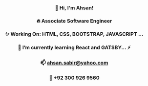 <!-- ### Hi there 👋 -->

<!--
**Ahsan2001/Ahsan2001** is a ✨ _special_ ✨ repository because its `README.md` (this file) appears on your GitHub profile.

Here are some ideas to get you started:

- 🔭 I’m currently working on ...
- 🌱 I’m currently learning ...
- 👯 I’m looking to collaborate on ...
- 🤔 I’m looking for help with ...
- 💬 Ask me about ...
- 📫 How to reach me: ...
- 😄 Pronouns: ...
- ⚡ Fun fact: ...
-->



### <p align="center"> 👋 Hi, I'm Ahsan!  </p>
### <p align="center"> 🔥 Associate Software Engineer   </p>
### <p align="center">✨ Working On: HTML, CSS, BOOTSTRAP,  JAVASCRIPT ...  </p>
### <p align="center"> 📓 I’m currently learning React and GATSBY... ⚡  </p>
### <p align="center">📫 ahsan.sabir@yahoo.com  </p>
### <p align="center">💬 +92 300 926 9560  </p>

